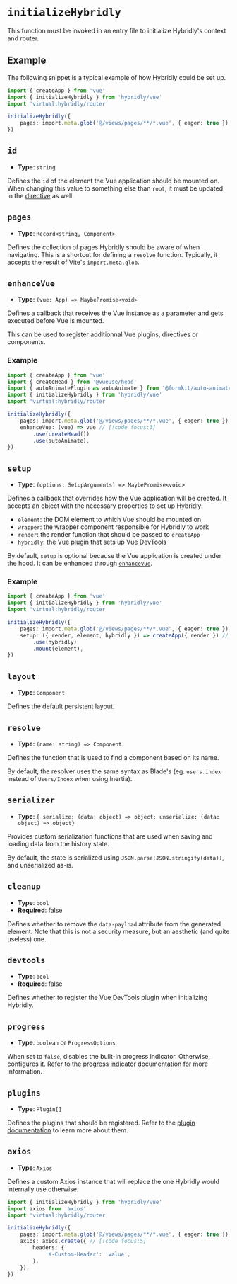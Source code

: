 # `initializeHybridly`

This function must be invoked in an entry file to initialize Hybridly's context and router.

## Example

The following snippet is a typical example of how Hybridly could be set up.

```ts
import { createApp } from 'vue'
import { initializeHybridly } from 'hybridly/vue'
import 'virtual:hybridly/router'

initializeHybridly({
	pages: import.meta.glob('@/views/pages/**/*.vue', { eager: true }),
})
```

## `id`

- **Type**: `string`

Defines the `id` of the element the Vue application should be mounted on. When changing this value to something else than `root`, it must be updated in the [directive](../laravel/directives.md#id) as well.

## `pages`

- **Type**: `Record<string, Component>`

Defines the collection of pages Hybridly should be aware of when navigating. This is a shortcut for defining a `resolve` function. Typically, it accepts the result of Vite's `import.meta.glob`.

## `enhanceVue`

- **Type**: `(vue: App) => MaybePromise<void>`

Defines a callback that receives the Vue instance as a parameter and gets executed before Vue is mounted. 

This can be used to register additionnal Vue plugins, directives or components.

### Example

```ts
import { createApp } from 'vue'
import { createHead } from '@vueuse/head'
import { autoAnimatePlugin as autoAnimate } from '@formkit/auto-animate/vue'
import { initializeHybridly } from 'hybridly/vue'
import 'virtual:hybridly/router'

initializeHybridly({
	pages: import.meta.glob('@/views/pages/**/*.vue', { eager: true }),
	enhanceVue: (vue) => vue // [!code focus:3]
		.use(createHead())
		.use(autoAnimate),
})
```

## `setup`

- **Type**: `(options: SetupArguments) => MaybePromise<void>`

Defines a callback that overrides how the Vue application will be created. It accepts an object with the necessary properties to set up Hybridly:

- `element`: the DOM element to which Vue should be mounted on
- `wrapper`: the wrapper component responsible for Hybridly to work
- `render`: the render function that should be passed to `createApp`
- `hybridly`: the Vue plugin that sets up Vue DevTools

By default, `setup` is optional because the Vue application is created under the hood. It can be enhanced through [`enhanceVue`](#enhancevue).

### Example

```ts
import { createApp } from 'vue'
import { initializeHybridly } from 'hybridly/vue'
import 'virtual:hybridly/router'

initializeHybridly({
	pages: import.meta.glob('@/views/pages/**/*.vue', { eager: true }),
	setup: ({ render, element, hybridly }) => createApp({ render }) // [!code focus:3]
		.use(hybridly)
		.mount(element),
})
```

## `layout`

- **Type**: `Component`

Defines the default persistent layout.

## `resolve`

- **Type**: `(name: string) => Component`

Defines the function that is used to find a component based on its name. 

By default, the resolver uses the same syntax as Blade's (eg. `users.index` instead of `Users/Index` when using Inertia).

## `serializer`

- **Type**: `{ serialize: (data: object) => object; unserialize: (data: object) => object}`

Provides custom serialization functions that are used when saving and loading data from the history state.

By default, the state is serialized using `JSON.parse(JSON.stringify(data))`, and unserialized as-is.

## `cleanup`

- **Type**: `bool`
- **Required**: false

Defines whether to remove the `data-payload` attribute from the generated element. Note that this is not a security measure, but an aesthetic (and quite useless) one.

## `devtools`

- **Type**: `bool`
- **Required**: false

Defines whether to register the Vue DevTools plugin when initializing Hybridly.

## `progress`

- **Type**: `boolean` or `ProgressOptions`

When set to `false`, disables the built-in progress indicator. Otherwise, configures it. Refer to the [progress indicator](../../guide/progress-indicator.md) documentation for more information.

## `plugins`

- **Type**: `Plugin[]`

Defines the plugins that should be registered. Refer to the [plugin documentation](../../guide/plugins.md) to learn more about them.

## `axios`

- **Type**: `Axios`

Defines a custom Axios instance that will replace the one Hybridly would internally use otherwise.

```ts
import { initializeHybridly } from 'hybridly/vue'
import axios from 'axios'
import 'virtual:hybridly/router'

initializeHybridly({
	pages: import.meta.glob('@/views/pages/**/*.vue', { eager: true }),
	axios: axios.create({ // [!code focus:5]
		headers: {
			'X-Custom-Header': 'value',
		},
	}),
})
```
